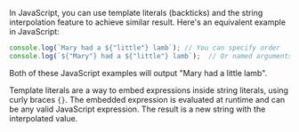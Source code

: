 In JavaScript, you can use template literals (backticks) and the string interpolation feature to achieve similar result. Here's an equivalent example in JavaScript:

```javascript
console.log(`Mary had a ${"little"} lamb`); // You can specify order
console.log(`${"Mary"} had a ${"little"} lamb`);  // Or named arguments if you prefer
``` 

Both of these JavaScript examples will output "Mary had a little lamb". 

Template literals are a way to embed expressions inside string literals, using curly braces `{}`. The embedded expression is evaluated at runtime and can be any valid JavaScript expression. The result is a new string with the interpolated value.
